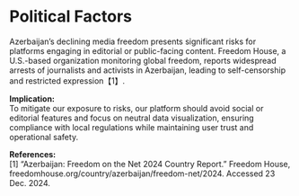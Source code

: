 # Political Factors

Azerbaijan’s declining media freedom presents significant risks for platforms engaging in editorial or public-facing content. Freedom House, a U.S.-based organization monitoring global freedom, reports widespread arrests of journalists and activists in Azerbaijan, leading to self-censorship and restricted expression【1】. 

**Implication:**  
To mitigate our exposure to risks, our platform should avoid social or editorial features and focus on neutral data visualization, ensuring compliance with local regulations while maintaining user trust and operational safety.


**References:**  
[1] “Azerbaijan: Freedom on the Net 2024 Country Report.” Freedom House, freedomhouse.org/country/azerbaijan/freedom-net/2024. Accessed 23 Dec. 2024.  
